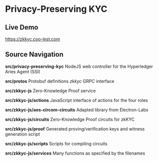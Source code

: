 # Privacy-Preserving KYC

## Live Demo
https://zkkyc.coo-lest.com

## Source Navigation

**src/privacy-preserving-kyc**  NodeJS web controller for the Hyperledger Aries Agent (SSI)

**src/protos**  Protobuf definitions _zkkyc_ GRPC interface

**src/zkkyc-js**  Zero-Knowledge Proof service

**src/zkkyc-js/actions** JavaScript interface of actions for the four roles

**src/zkkyc-js/aes-circom-circuits** Adapted library from Electron-Labs

**src/zkkyc-js/circuits** Zero-Knowledge Proof circuits for zkKYC

**src/zkkyc-js/proof** Generated proving/verification keys and witness generation script

**src/zkkyc-js/scripts** Scripts for compiling circuits

**src/zkkyc-js/services** Many functions as specified by the filenames
